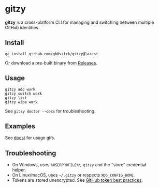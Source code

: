 # gitzy

**gitzy** is a cross-platform CLI for managing and switching between multiple GitHub identities.

## Install

```
go install github.com/gh0stfrk/gitzy@latest
```

Or download a pre-built binary from [Releases](https://github.com/gh0stfrk/gitzy/releases).

## Usage

```
gitzy add work
gitzy switch work
gitzy list
gitzy wipe work
```

See `gitzy doctor --docs` for troubleshooting.

## Examples

See [docs/](docs/) for usage gifs.

## Troubleshooting

- On Windows, uses `%USERPROFILE%\.gitzy` and the "store" credential helper.
- On Linux/macOS, uses `~/.gitzy` or respects `XDG_CONFIG_HOME`.
- Tokens are stored unencrypted. See [GitHub token best practices](https://docs.github.com/en/authentication/keeping-your-account-and-data-secure/creating-a-personal-access-token).
